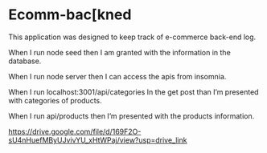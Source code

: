# Ecomm-bac[kned

This application was designed to keep track of e-commerce back-end log.

When I run node seed then I am granted with the information in the database. 

When I run node server then I can access the apis from insomnia.

When I  run localhost:3001/api/categories In the get post than I’m presented with categories of products. 

When I run api/products then I’m presented with the products information. 

https://drive.google.com/file/d/169F2O-sU4nHuefMByUJvivYU_xHtWPaj/view?usp=drive_link
